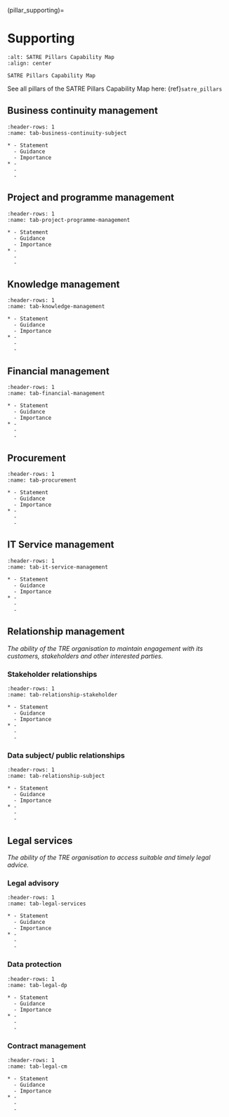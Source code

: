 (pillar_supporting)=

# Supporting

```{figure} ../../images/Capability_Map/supporting_capabilities.drawio.svg
:alt: SATRE Pillars Capability Map
:align: center

SATRE Pillars Capability Map
```

See all pillars of the SATRE Pillars Capability Map here: {ref}`satre_pillars`

## Business continuity management

```{list-table}
:header-rows: 1
:name: tab-business-continuity-subject

* - Statement
  - Guidance
  - Importance
* -
  -
  -
```

## Project and programme management

```{list-table}
:header-rows: 1
:name: tab-project-programme-management

* - Statement
  - Guidance
  - Importance
* -
  -
  -
```

## Knowledge management

```{list-table}
:header-rows: 1
:name: tab-knowledge-management

* - Statement
  - Guidance
  - Importance
* -
  -
  -
```

## Financial management

```{list-table}
:header-rows: 1
:name: tab-financial-management

* - Statement
  - Guidance
  - Importance
* -
  -
  -
```

## Procurement

```{list-table}
:header-rows: 1
:name: tab-procurement

* - Statement
  - Guidance
  - Importance
* -
  -
  -
```

## IT Service management

```{list-table}
:header-rows: 1
:name: tab-it-service-management

* - Statement
  - Guidance
  - Importance
* -
  -
  -
```

## Relationship management

_The ability of the TRE organisation to maintain engagement with its customers, stakeholders and other interested parties._

### Stakeholder relationships

```{list-table}
:header-rows: 1
:name: tab-relationship-stakeholder

* - Statement
  - Guidance
  - Importance
* -
  -
  -
```

### Data subject/ public relationships

```{list-table}
:header-rows: 1
:name: tab-relationship-subject

* - Statement
  - Guidance
  - Importance
* -
  -
  -
```

## Legal services

_The ability of the TRE organisation to access suitable and timely legal advice._

<!-- Specific requirements? _e.g._ Article 32 of the GDPR requires organisations to regularly test and evaluate the effectiveness of the technical and organisational measures employed to protect personal data, and penetration testing is an effective way of assessing your technical defences. -->

### Legal advisory

```{list-table}
:header-rows: 1
:name: tab-legal-services

* - Statement
  - Guidance
  - Importance
* -
  -
  -
```

### Data protection

```{list-table}
:header-rows: 1
:name: tab-legal-dp

* - Statement
  - Guidance
  - Importance
* -
  -
  -
```

### Contract management

```{list-table}
:header-rows: 1
:name: tab-legal-cm

* - Statement
  - Guidance
  - Importance
* -
  -
  -
```

